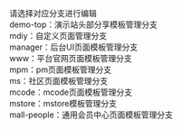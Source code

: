 请选择对应分支进行编辑    
demo-top：演示站头部分享模板管理分支    
mdiy：自定义页面管理分支    
manager：后台UI页面模板管理分支    
www：平台官网页面模板管理分支    
mpm：pm页面模板管理分支    
ms：社区页面模板管理分支    
mcode：mcode页面模板管理分支    
mstore：mstore模板管理分支    
mall-people：通用会员中心页面模板管理分支